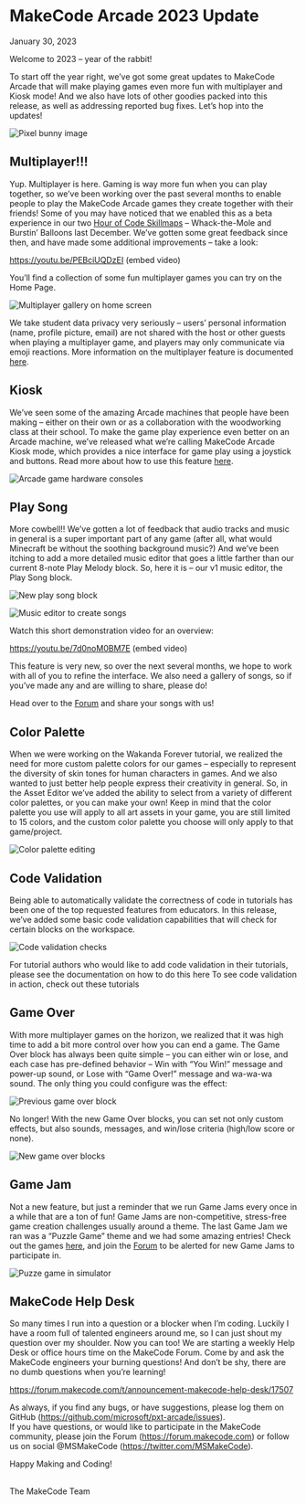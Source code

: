 # MakeCode Arcade 2023 Update

January 30, 2023

Welcome to 2023 – year of the rabbit!

To start off the year right, we’ve got some great updates to MakeCode Arcade that will make playing games even more fun with multiplayer and Kiosk mode!
And we also have lots of other goodies packed into this release, as well as addressing reported bug fixes.
Let’s hop into the updates!

![Pixel bunny image](/static/blog/arcade/release-jan-2023/bunny.png)

## Multiplayer!!!

Yup.  Multiplayer is here.  Gaming is way more fun when you can play together, so we’ve been working over the past several months to enable people to play the MakeCode Arcade games they create together with their friends!  Some of you may have noticed that we enabled this as a beta experience in our two [Hour of Code Skillmaps](https://arcade.makecode.com/hour-of-code-2022) – Whack-the-Mole and Burstin’ Balloons last December.
We’ve gotten some great feedback since then, and have made some additional improvements – take a look:

https://youtu.be/PEBciUQDzEI (embed video)

You’ll find a collection of some fun multiplayer games you can try on the Home Page.

![Multiplayer gallery on home screen](/static/blog/arcade/release-jan-2023/multiplayer-home.png)

We take student data privacy very seriously – users’ personal information (name, profile picture, email) are not shared with the host or other guests when playing a multiplayer game, and players may only communicate via emoji reactions.  More information on the multiplayer feature is documented [here](https://arcade.makecode.com/multiplayer).

## Kiosk

We’ve seen some of the amazing Arcade machines that people have been making – either on their own or as a collaboration with the woodworking class at their school.  To make the game play experience even better on an Arcade machine, we’ve released what we’re calling MakeCode Arcade Kiosk mode, which provides a nice interface for game play using a joystick and buttons.  Read more about how to use this feature [here](http://arcade.makecode.com/hardware/kiosk). 

![Arcade game hardware consoles](/static/blog/arcade/release-jan-2023/arcade-machines.png)

## Play Song

More cowbell!!  We’ve gotten a lot of feedback that audio tracks and music in general is a super important part of any game (after all, what would Minecraft be without the soothing background music?)  And we’ve been itching to add a more detailed music editor that goes a little farther than our current 8-note Play Melody block.  So, here it is – our v1 music editor, the Play Song block.
 
![New play song block](/static/blog/arcade/release-jan-2023/play-song-block.png)

![Music editor to create songs](/static/blog/arcade/release-jan-2023/music-editor.png)

Watch this short demonstration video for an overview:

https://youtu.be/7d0noM0BM7E (embed video)

This feature is very new, so over the next several months, we hope to work with all of you to refine the interface.  We also need a gallery of songs, so if you’ve made any and are willing to share, please do!

Head over to the [Forum](https://forum.makecode.com/c/share-your-arcade-projects-here/show-tell/13) and share your songs with us!

## Color Palette

When we were working on the Wakanda Forever tutorial, we realized the need for more custom palette colors for our games – especially to represent the diversity of skin tones for human characters in games.  And we also wanted to just better help people express their creativity in general.  So, in the Asset Editor we’ve added the ability to select from a variety of different color palettes, or you can make your own!  Keep in mind that the color palette you use will apply to all art assets in your game, you are still limited to 15 colors, and the custom color palette you choose will only apply to that game/project.
 
![Color palette editing](/static/blog/arcade/release-jan-2023/color-palette.gif)

## Code Validation

Being able to automatically validate the correctness of code in tutorials has been one of the top requested features from educators.  In this release, we’ve added some basic code validation capabilities that will check for certain blocks on the workspace.

![Code validation checks](/static/blog/arcade/release-jan-2023/code-validation.gif)

For tutorial authors who would like to add code validation in their tutorials, please see the documentation on how to do this here <insert link to code validation documentation> 
To see code validation in action, check out these tutorials <link to tutorials>

## Game Over

With more multiplayer games on the horizon, we realized that it was high time to add a bit more control over how you can end a game.  The Game Over block has always been quite simple – you can either win or lose, and each case has pre-defined behavior – Win with “You Win!” message and power-up sound, or Lose with “Game Over!” message and wa-wa-wa sound.  The only thing you could configure was the effect:
 
![Previous game over block](/static/blog/arcade/release-jan-2023/old-game-over.png)

No longer!  With the new Game Over blocks, you can set not only custom effects, but also sounds, messages, and win/lose criteria (high/low score or none).

![New game over blocks](/static/blog/arcade/release-jan-2023/game-over-blocks.png)

## Game Jam

Not a new feature, but just a reminder that we run Game Jams every once in a while that are a ton of fun!  Game Jams are non-competitive, stress-free game creation challenges usually around a theme.  The last Game Jam we ran was a “Puzzle Game” theme and we had some amazing entries!  Check out the games [here](https://forum.makecode.com/t/announcement-makecode-arcade-mini-game-jam-7-puzzle-jam/17195/), and join the [Forum](https://forum.makecode.com) to be alerted for new Game Jams to participate in.  
 
![Puzze game in simulator](/static/blog/arcade/release-jan-2023/puzzle-game.png)

## MakeCode Help Desk

So many times I run into a question or a blocker when I’m coding.  Luckily I have a room full of talented engineers around me, so I can just shout my question over my shoulder.  Now you can too!  We are starting a weekly Help Desk or office hours time on the MakeCode Forum.  Come by and ask the MakeCode engineers your burning questions!  And don’t be shy, there are no dumb questions when you’re learning!

https://forum.makecode.com/t/announcement-makecode-help-desk/17507 

As always, if you find any bugs, or have suggestions, please log them on GitHub (https://github.com/microsoft/pxt-arcade/issues).  
If you have questions, or would like to participate in the MakeCode community, please join the Forum (https://forum.makecode.com) or follow us on social @MSMakeCode (https://twitter.com/MSMakeCode).

Happy Making and Coding!

<br/>
The MakeCode Team
